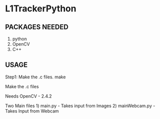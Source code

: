 L1TrackerPython
===============
PACKAGES NEEDED
-------------------------

1. python 
2. OpenCV
3. C++
 
USAGE
-------------------------
Step1: Make the .c files.
	make

Make the .c files

Needs OpenCV - 2.4.2 

Two Main files 1) main.py - Takes input from Images
    	       2) mainWebcam.py - Takes Input from Webcam

